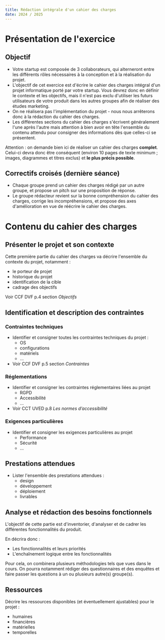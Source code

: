 ```yaml
---
title: Rédaction intégrale d'un cahier des charges
date: 2024 / 2025
---
```


# Présentation de l'exercice

## Objectif

- Votre startup est composée de 3 collaborateurs, qui alterneront entre les différents rôles nécessaires à la conception et à la réalisation du projet.
- L'objectif de cet exercice est d'écrire le cahier des charges intégral d'un projet informatique porté par votre startup. Vous devrez donc en définir le contexte et les objectifs, mais il n'est pas exclu d'utiliser les futurs utilisateurs de votre produit dans les autres groupes afin de réaliser des études marketing.
- On ne réalisera pas l'implémentation du projet - nous nous arrêterons donc à la rédaction du cahier des charges.
- Les différentes sections du cahier des charges s'écrivent généralement l'une après l'autre mais attention à bien avoir en tête l'ensemble du contenu attendu pour consigner des informations dès que celles-ci se présentent.

Attention : on demande bien ici de réaliser un cahier des charges **complet**. Celui-ci devra donc être conséquent (environ 10 pages de texte minimum ; images, diagrammes et titres exclus) et **le plus précis possible**.

## Correctifs croisés (dernière séance)

- Chaque groupe prend un cahier des charges rédigé par un autre groupe, et propose un pitch sur une proposition de réponse.
- Le groupe rédacteur revient sur la bonne compréhension du cahier des charges, corrige les incompréhensions, et propose des axes d'amélioration en vue de réécrire le cahier des charges.

# Contenu du cahier des charges

## Présenter le projet et son contexte

Cette première partie du cahier des charges va décrire l'ensemble du contexte du projet, notamment :

- le porteur de projet
- historique du projet
- identification de la cible
- cadrage des objectifs

Voir CCF DVF p.4 section _Objectifs_

## Identification et description des contraintes

### Contraintes techniques

- Identifier et consigner toutes les contraintes techniques du projet :
  - OS
  - configurations
  - matériels
  - ...
- Voir CCF DVF p.5 section _Contraintes_

### Réglementations

- Identifier et consigner les contraintes réglementaires liées au projet
  - RGPD
  - Accessibilité
  - ...
- Voir CCT UVED p.8 _Les normes d’accessibilité_

### Exigences particulières

- Identifier et consigner les exigences particulières au projet
  - Performance
  - Sécurité
  - ...

## Prestations attendues 

- Lister l'ensemble des prestations attendues :
  - design
  - développement
  - déploiement
  - livrables

## Analyse et rédaction des besoins fonctionnels

L'objectif de cette partie est d'inventorier, d'analyser et de cadrer les différentes fonctionnalités du produit.

En décrira donc :

- Les fonctionnalités et leurs priorités
- L'enchaînement logique entre les fonctionnalités

Pour cela, on combinera plusieurs méthodologies tels que vues dans le cours. On pourra notamment rédiger des questionnaires et des enquêtes et faire passer les questions à un ou plusieurs autre(s) groupe(s).

## Ressources

Décrire les ressources disponibles (et éventuellement ajustables) pour le projet :

- humaines
- financières
- matérielles
- temporelles


